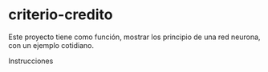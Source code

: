 # criterio-credito
Este proyecto tiene como función, mostrar los principio de una red neurona, con un ejemplo cotidiano.

Instrucciones

